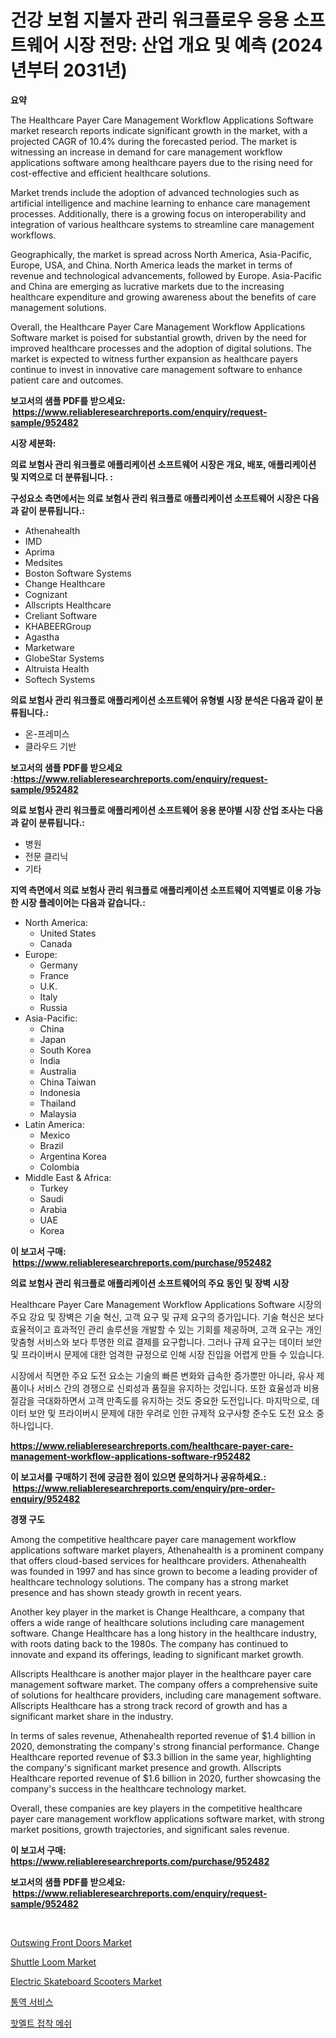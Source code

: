 <p><h1>건강 보험 지불자 관리 워크플로우 응용 소프트웨어 시장 전망: 산업 개요 및 예측 (2024년부터 2031년)</h1></p><p><strong>요약</strong></p>
<p><p>The Healthcare Payer Care Management Workflow Applications Software market research reports indicate significant growth in the market, with a projected CAGR of 10.4% during the forecasted period. The market is witnessing an increase in demand for care management workflow applications software among healthcare payers due to the rising need for cost-effective and efficient healthcare solutions.</p><p>Market trends include the adoption of advanced technologies such as artificial intelligence and machine learning to enhance care management processes. Additionally, there is a growing focus on interoperability and integration of various healthcare systems to streamline care management workflows.</p><p>Geographically, the market is spread across North America, Asia-Pacific, Europe, USA, and China. North America leads the market in terms of revenue and technological advancements, followed by Europe. Asia-Pacific and China are emerging as lucrative markets due to the increasing healthcare expenditure and growing awareness about the benefits of care management solutions.</p><p>Overall, the Healthcare Payer Care Management Workflow Applications Software market is poised for substantial growth, driven by the need for improved healthcare processes and the adoption of digital solutions. The market is expected to witness further expansion as healthcare payers continue to invest in innovative care management software to enhance patient care and outcomes.</p></p>
<p><strong>보고서의 샘플 PDF를 받으세요: &nbsp;<a href="https://www.reliableresearchreports.com/enquiry/request-sample/952482">https://www.reliableresearchreports.com/enquiry/request-sample/952482</a></strong></p>
<p><strong>시장 세분화:</strong></p>
<p><strong> 의료 보험사 관리 워크플로 애플리케이션 소프트웨어 시장은 개요, 배포, 애플리케이션 및 지역으로 더 분류됩니다. :</strong></p>
<p><strong>구성요소 측면에서는 의료 보험사 관리 워크플로 애플리케이션 소프트웨어 시장은 다음과 같이 분류됩니다.:</strong></p>
<p><ul><li>Athenahealth</li><li>IMD</li><li>Aprima</li><li>Medsites</li><li>Boston Software Systems</li><li>Change Healthcare</li><li>Cognizant</li><li>Allscripts Healthcare</li><li>Creliant Software</li><li>KHABEERGroup</li><li>Agastha</li><li>Marketware</li><li>GlobeStar Systems</li><li>Altruista Health</li><li>Softech Systems</li></ul></p>
<p><strong> 의료 보험사 관리 워크플로 애플리케이션 소프트웨어 유형별 시장 분석은 다음과 같이 분류됩니다.:</strong></p>
<p><ul><li>온-프레미스</li><li>클라우드 기반</li></ul></p>
<p><strong>보고서의 샘플 PDF를 받으세요 :<a href="https://www.reliableresearchreports.com/enquiry/request-sample/952482">https://www.reliableresearchreports.com/enquiry/request-sample/952482</a></strong></p>
<p><strong> 의료 보험사 관리 워크플로 애플리케이션 소프트웨어 응용 분야별 시장 산업 조사는 다음과 같이 분류됩니다.:</strong></p>
<p><ul><li>병원</li><li>전문 클리닉</li><li>기타</li></ul></p>
<p><strong>지역 측면에서 의료 보험사 관리 워크플로 애플리케이션 소프트웨어 지역별로 이용 가능한 시장 플레이어는 다음과 같습니다.:</strong></p>
<p><ul>
    <li>
        North America:
        <ul>
            <li>United States</li>
            <li>Canada</li>
        </ul>
    </li>
    <li>
        Europe:
        <ul>
            <li>Germany</li>
            <li>France</li>
            <li>U.K.</li>
            <li>Italy</li>
            <li>Russia</li>
        </ul>
    </li>
    <li>
        Asia-Pacific:
        <ul>
            <li>China</li>
            <li>Japan</li>
            <li>South Korea</li>
            <li>India</li>
            <li>Australia</li>
            <li>China Taiwan</li>
            <li>Indonesia</li>
            <li>Thailand</li>
            <li>Malaysia</li>
        </ul>
    </li>
    <li>
        Latin America:
        <ul>
            <li>Mexico</li>
            <li>Brazil</li>
            <li>Argentina Korea</li>
            <li>Colombia</li>
        </ul>
    </li>
    <li>
        Middle East & Africa:
        <ul>
            <li>Turkey</li>
            <li>Saudi</li>
            <li>Arabia</li>
            <li>UAE</li>
            <li>Korea</li>
        </ul>
    </li>
    </ul></p>
<p><strong>이 보고서 구매: &nbsp;<a href="https://www.reliableresearchreports.com/purchase/952482">https://www.reliableresearchreports.com/purchase/952482</a></strong></p>
<p><strong>의료 보험사 관리 워크플로 애플리케이션 소프트웨어의 주요 동인 및 장벽 시장</strong></p>
<p><p>Healthcare Payer Care Management Workflow Applications Software 시장의 주요 강요 및 장벽은 기술 혁신, 고객 요구 및 규제 요구의 증가입니다. 기술 혁신은 보다 효율적이고 효과적인 관리 솔루션을 개발할 수 있는 기회를 제공하며, 고객 요구는 개인 맞춤형 서비스와 보다 투명한 의료 결제를 요구합니다. 그러나 규제 요구는 데이터 보안 및 프라이버시 문제에 대한 엄격한 규정으로 인해 시장 진입을 어렵게 만들 수 있습니다.</p><p>시장에서 직면한 주요 도전 요소는 기술의 빠른 변화와 급속한 증가뿐만 아니라, 유사 제품이나 서비스 간의 경쟁으로 신뢰성과 품질을 유지하는 것입니다. 또한 효율성과 비용 절감을 극대화하면서 고객 만족도를 유지하는 것도 중요한 도전입니다. 마지막으로, 데이터 보안 및 프라이버시 문제에 대한 우려로 인한 규제적 요구사항 준수도 도전 요소 중 하나입니다.</p></p>
<p><strong><a href="https://www.reliableresearchreports.com/healthcare-payer-care-management-workflow-applications-software-r952482">https://www.reliableresearchreports.com/healthcare-payer-care-management-workflow-applications-software-r952482</a></strong></p>
<p><strong>이 보고서를 구매하기 전에 궁금한 점이 있으면 문의하거나 공유하세요.: &nbsp;<a href="https://www.reliableresearchreports.com/enquiry/pre-order-enquiry/952482">https://www.reliableresearchreports.com/enquiry/pre-order-enquiry/952482</a></strong></p>
<p><strong>경쟁 구도</strong></p>
<p><p>Among the competitive healthcare payer care management workflow applications software market players, Athenahealth is a prominent company that offers cloud-based services for healthcare providers. Athenahealth was founded in 1997 and has since grown to become a leading provider of healthcare technology solutions. The company has a strong market presence and has shown steady growth in recent years.</p><p>Another key player in the market is Change Healthcare, a company that offers a wide range of healthcare solutions including care management software. Change Healthcare has a long history in the healthcare industry, with roots dating back to the 1980s. The company has continued to innovate and expand its offerings, leading to significant market growth.</p><p>Allscripts Healthcare is another major player in the healthcare payer care management software market. The company offers a comprehensive suite of solutions for healthcare providers, including care management software. Allscripts Healthcare has a strong track record of growth and has a significant market share in the industry.</p><p>In terms of sales revenue, Athenahealth reported revenue of $1.4 billion in 2020, demonstrating the company's strong financial performance. Change Healthcare reported revenue of $3.3 billion in the same year, highlighting the company's significant market presence and growth. Allscripts Healthcare reported revenue of $1.6 billion in 2020, further showcasing the company's success in the healthcare technology market.</p><p>Overall, these companies are key players in the competitive healthcare payer care management workflow applications software market, with strong market positions, growth trajectories, and significant sales revenue.</p></p>
<p><strong>이 보고서 구매: &nbsp; <a href="https://www.reliableresearchreports.com/purchase/952482">https://www.reliableresearchreports.com/purchase/952482</a></strong></p>
<p><strong>보고서의 샘플 PDF를 받으세요: &nbsp;<a href="https://www.reliableresearchreports.com/enquiry/request-sample/952482">https://www.reliableresearchreports.com/enquiry/request-sample/952482</a></strong><strong></strong></p>
<p>&nbsp;</p>
<p><p><a href="https://github.com/kosella/Market-Research-Report-List-3/blob/main/outswing-front-doors-market.md">Outswing Front Doors Market</a></p><p><a href="https://github.com/nathandecarvalho/Market-Research-Report-List-3/blob/main/shuttle-loom-market.md">Shuttle Loom Market</a></p><p><a href="https://issuu.com/reportprime-2/docs/electric-skateboard-scooters-market-size-2030.pptx">Electric Skateboard Scooters Market</a></p><p><a href="https://github.com/JackieFauhey9089475/Market-Research-Report-List-1/blob/main/395687971940.md">통역 서비스</a></p><p><a href="https://medium.com/@cierrahayes645/%ED%95%AB%EB%A9%9C%ED%8A%B8-%EC%A0%91%EC%B0%A9-%EB%A9%94%EC%89%AC-%EC%8B%9C%EC%9E%A5-%EA%B7%9C%EB%AA%A8-%EC%8B%9C%EC%9E%A5-%EC%A0%84%EB%A7%9D-%EB%B0%8F-%EC%8B%9C%EC%9E%A5-%EC%98%88%EC%B8%A1-2024%EB%85%84%EB%B6%80%ED%84%B0-2031%EB%85%84%EA%B9%8C%EC%A7%80-49192d15a796">핫멜트 접착 메쉬</a></p></p>